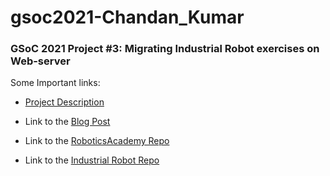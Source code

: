 # gsoc2021-Chandan_Kumar

### GSoC 2021 Project #3: Migrating Industrial Robot exercises on Web-server

Some Important links:

- [Project Description](https://summerofcode.withgoogle.com/projects/#5635841570897920)

- Link to the [Blog Post](https://theroboticsclub.github.io/gsoc2021-Chandan_Kumar/)

- Link to the [RoboticsAcademy Repo](https://github.com/JdeRobot/RoboticsAcademy)

- Link to the [Industrial Robot Repo](https://github.com/JdeRobot/IndustrialRobots)